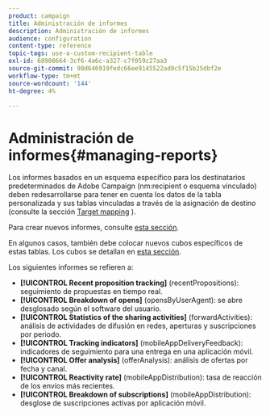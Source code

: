 ```yaml
---
product: campaign
title: Administración de informes
description: Administración de informes
audience: configuration
content-type: reference
topic-tags: use-a-custom-recipient-table
exl-id: 68908664-3cf6-4a6c-a327-c7f059c27aa3
source-git-commit: 98d646919fedc66ee9145522ad0c5f15b25dbf2e
workflow-type: tm+mt
source-wordcount: '144'
ht-degree: 4%

---
```


# Administración de informes{#managing-reports}

Los informes basados en un esquema específico para los destinatarios predeterminados de Adobe Campaign (nm:recipient o esquema vinculado) deben redesarrollarse para tener en cuenta los datos de la tabla personalizada y sus tablas vinculadas a través de la asignación de destino (consulte la sección [Target mapping](../../configuration/using/target-mapping.md) ).

Para crear nuevos informes, consulte [esta sección](../../reporting/using/about-reports-creation-in-campaign.md).

En algunos casos, también debe colocar nuevos cubos específicos de estas tablas. Los cubos se detallan en [esta sección](../../reporting/using/about-cubes.md).

Los siguientes informes se refieren a:

* **[!UICONTROL Recent proposition tracking]** (recentPropositions): seguimiento de propuestas en tiempo real.
* **[!UICONTROL Breakdown of opens]** (opensByUserAgent): se abre desglosado según el software del usuario.
* **[!UICONTROL Statistics of the sharing activities]** (forwardActivities): análisis de actividades de difusión en redes, aperturas y suscripciones por periodo.
* **[!UICONTROL Tracking indicators]** (mobileAppDeliveryFeedback): indicadores de seguimiento para una entrega en una aplicación móvil.
* **[!UICONTROL Offer analysis]** (offerAnalysis): análisis de ofertas por fecha y canal.
* **[!UICONTROL Reactivity rate]** (mobileAppDistribution): tasa de reacción de los envíos más recientes.
* **[!UICONTROL Breakdown of subscriptions]** (mobileAppDistribution): desglose de suscripciones activas por aplicación móvil.
